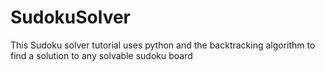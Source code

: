 # SudokuSolver
This Sudoku solver tutorial uses python and the backtracking algorithm to find a solution to any solvable sudoku board